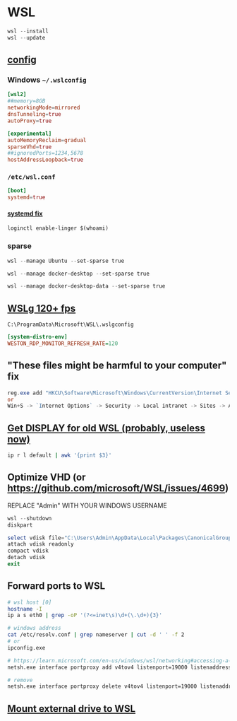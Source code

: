 # WSL

```powershell
wsl --install
wsl --update
```

## [config](https://learn.microsoft.com/en-us/windows/wsl/wsl-config#main-wsl-settings)

### Windows `~/.wslconfig`

```conf
[wsl2]
##memory=8GB
networkingMode=mirrored
dnsTunneling=true
autoProxy=true

[experimental]
autoMemoryReclaim=gradual
sparseVhd=true
##ignoredPorts=1234,5678
hostAddressLoopback=true
```

### `/etc/wsl.conf`

```conf
[boot]
systemd=true
```

#### [systemd fix](https://github.com/microsoft/vscode/issues/157275#issuecomment-1890408573)

`loginctl enable-linger $(whoami)`

### sparse

```powershell
wsl --manage Ubuntu --set-sparse true

wsl --manage docker-desktop --set-sparse true

wsl --manage docker-desktop-data --set-sparse true
```

## [WSLg 120+ fps](https://github.com/microsoft/wslg/wiki/Controlling-WSLg-frame-rate)

`C:\ProgramData\Microsoft\WSL\.wslgconfig`

```ini
[system-distro-env]
WESTON_RDP_MONITOR_REFRESH_RATE=120
```

## "These files might be harmful to your computer" fix

```powershell
reg.exe add "HKCU\Software\Microsoft\Windows\CurrentVersion\Internet Settings\ZoneMap\Domains\wsl.localhost" /f /v file  /t REG_DWORD /d 1
or
Win+S -> `Internet Options` -> Security -> Local intranet -> Sites -> Advanced -> `\\wsl.localhost` -> Add
```

## [Get DISPLAY for old WSL (probably, useless now)](https://serverfault.com/q/47915)

```bash
ip r l default | awk '{print $3}'
```

## Optimize VHD (or <https://github.com/microsoft/WSL/issues/4699>)

REPLACE "Admin" WITH YOUR WINDOWS USERNAME

```powershell
wsl --shutdown
diskpart

select vdisk file="C:\Users\Admin\AppData\Local\Packages\CanonicalGroupLimited.UbuntuonWindows_79rhkp1fndgsc\LocalState\ext4.vhdx"
attach vdisk readonly
compact vdisk
detach vdisk
exit
```

## Forward ports to WSL

```bash
# wsl host [0]
hostname -I
ip a s eth0 | grep -oP '(?<=inet\s)\d+(\.\d+){3}'

# windows address
cat /etc/resolv.conf | grep nameserver | cut -d ' ' -f 2
# or
ipconfig.exe

# https://learn.microsoft.com/en-us/windows/wsl/networking#accessing-a-wsl-2-distribution-from-your-local-area-network-lan
netsh.exe interface portproxy add v4tov4 listenport=19000 listenaddress=0.0.0.0 connectport=19000 connectaddress=$wsl_host

# remove
netsh.exe interface portproxy delete v4tov4 listenport=19000 listenaddress=0.0.0.0
```

## [Mount external drive to WSL](https://learn.microsoft.com/en-us/windows/wsl/wsl2-mount-disk)
